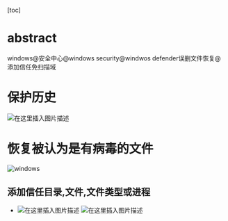 [toc]

# abstract
windows@安全中心@windows security@windwos defender误删文件恢复@添加信任免扫描域
# 保护历史
![在这里插入图片描述](https://img-blog.csdnimg.cn/b22eeb367fdc4f7da3089b1bdc87c03a.png)
# 恢复被认为是有病毒的文件
![windows](https://img-blog.csdnimg.cn/f34566f08a4d47ad8d4bc3c8215a6cbc.png)

## 添加信任目录,文件,文件类型或进程
- ![在这里插入图片描述](https://img-blog.csdnimg.cn/a56dbfb6a2984d21af38ed5f48d18e70.png)
![在这里插入图片描述](https://img-blog.csdnimg.cn/704f946cae224893801f2110e76367a1.png)